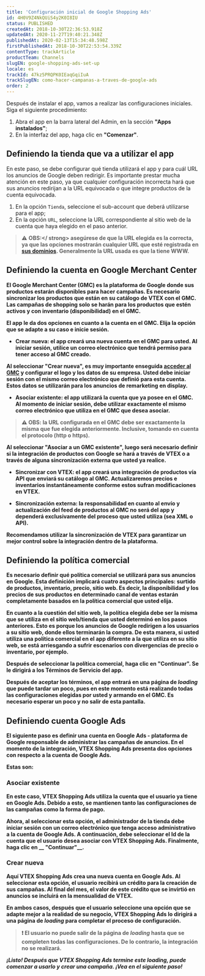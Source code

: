 ```yaml
---
title: 'Configuración inicial de Google Shopping Ads'
id: 4H0V9Z4NkQUiS4y2K0I8IU
status: PUBLISHED
createdAt: 2018-10-30T22:36:53.918Z
updatedAt: 2020-11-27T19:40:21.348Z
publishedAt: 2020-02-13T15:34:48.598Z
firstPublishedAt: 2018-10-30T22:53:54.339Z
contentType: trackArticle
productTeam: Channels
slugEN: google-shopping-ads-set-up
locale: es
trackId: 47kz5PRQPK0IEaqGqiIuA
trackSlugEN: como-hacer-campanas-a-traves-de-google-ads
order: 2
---
```


Después de instalar el app, vamos a realizar las configuraciones iniciales. Siga el siguiente procedimiento:

1. Abra el app en la barra lateral del Admin, en la sección __"Apps instalados"__;
2. En la interfaz del app, haga clic en __"Comenzar"__.

## Definiendo la tienda que va a utilizar el app

En este paso, se debe configurar qué tienda utilizará el app y para cuál URL los anuncios de Google deben redirigir. Es importante prestar mucha atención en este paso, ya que cualquier configuración incorrecta hará que sus anuncios redirijan a la URL equivocada o que integre productos de la cuenta equivocada.

1. En la opción `Tienda`, seleccione el sub-account que deberá utilizarse para el app;
2. En la opción `URL`, seleccione la URL correspondiente al sitio web de la cuenta que haya elegido en el paso anterior.

> ⚠️ **OBS:</ strong> asegúrese de que la URL elegida es la correcta, ya que las opciones mostrarán cualquier URL que esté registrada en [sus dominios](/es/tutorial/configurando-dominios-no-license-manager?locale=es). <strong>Generalmente la URL usada es que la tiene WWW**.

## Definiendo la cuenta en Google Merchant Center

El Google Merchant Center (GMC) es la plataforma de Google donde sus productos estarán disponibles para hacer campañas. Es necesario sincronizar los productos que están en su catálogo de VTEX con el GMC. Las campañas de shopping solo se harán para los productos que estén activos y con inventario (disponibilidad) en el GMC.

El app le da dos opciones en cuanto a la cuenta en el GMC. Elija la opción que se adapte a su caso e inicie sesión.

- __Crear nueva:__ el app creará una nueva cuenta en el GMC para usted. Al iniciar sesión, utilice un correo electrónico que tendrá permiso para tener acceso al GMC creado.

Al seleccionar __"Crear nueva"__, es muy importante enseguida [acceder al GMC](https://www.google.com/retail/solutions/merchant-center/) y configurar el logo y los datos de su empresa. Usted debe iniciar sesión con el mismo correo electrónico que definió para esta cuenta. Estos datos se utilizarán para los anuncios de remarketing en display.

- __Asociar existente:__ el app utilizará la cuenta que ya posee en el GMC. Al  momento de iniciar sesión, debe utilizar exactamente el mismo correo electrónico que utiliza en el GMC que desea asociar.

> ⚠️ **OBS:** la URL configurada en el GMC debe ser **exactamente la misma** que fue elegida anteriormente. Inclusive, tomando en cuenta el protocolo (http o https).

Al seleccionar __"Asociar a un GMC existente"__, luego será necesario definir si la integración de productos con Google se hará a través de VTEX o a través de alguna sincronización externa que usted ya realice.

- __Sincronizar con VTEX:__ el app creará una integración de productos vía API que enviará su catálogo al GMC. Actualizaremos precios e inventarios instantáneamente conforme estos sufran modificaciones en VTEX.

- __Sincronización externa:__ la responsabilidad en cuanto al envío y actualización del feed de productos al GMC no será del app y dependerá exclusivamente del proceso que usted utiliza (sea XML o API).

Recomendamos utilizar la sincronización de VTEX para garantizar un mejor control sobre la integración dentro de la plataforma.

## Definiendo la política comercial

Es necesario definir qué política comercial se utilizará para sus anuncios en Google. Esta definición implicará cuatro aspectos principales: surtido de productos, inventario, precio, sitio web. Es decir, la disponibilidad y los precios de sus productos en determinado canal de ventas estarán completamente basados en la política comercial que usted elija.

En cuanto a la cuestión del sitio web, la política elegida debe ser la misma que se utiliza en el sitio web/tienda que usted determinó en los pasos anteriores. Esto es porque los anuncios de Google redirigen a los usuarios a su sitio web, donde ellos terminarán la compra. De esta manera, si usted utiliza una política comercial en el app diferente a la que utiliza en su sitio web, se está arriesgando a sufrir escenarios con divergencias de precio o inventario, por ejemplo.

Después de seleccionar la política comercial, haga clic en __"Continuar"__. Se le dirigirá a los Términos de Servicio del app.

Después de aceptar los términos, el app entrará en una página de *loading* que puede tardar un poco, pues en este momento está realizando todas las configuraciones elegidas por usted y armando en el GMC. Es necesario esperar un poco y no salir de esta pantalla.

## Definiendo cuenta Google Ads

El siguiente paso es definir una cuenta en Google Ads - plataforma de Google responsable de administrar las campañas de anuncios. En el momento de la integración, VTEX Shopping Ads presenta dos opciones con respecto a la cuenta de Google Ads.

Estas son:

### Asociar existente

En este caso, VTEX Shopping Ads utiliza la cuenta que el usuario ya tiene en Google Ads. Debido a esto, se mantienen tanto las configuraciones de las campañas como la forma de pago.

Ahora, al seleccionar esta opción, el administrador de la tienda  debe iniciar sesión con un correo electrónico que tenga acceso administrativo a la cuenta de Google Ads. A continuación, debe seleccionar el Id de la cuenta que el usuario desea asociar con VTEX Shopping Ads. Finalmente, haga clic en __ "Continuar"__.

### Crear nueva

Aquí VTEX Shopping Ads crea una nueva cuenta en Google Ads. Al seleccionar esta opción, el usuario recibirá un crédito para la creación de sus campañas. Al final del mes, el valor de este crédito que se invirtió en anuncios se incluirá en la mensualidad de VTEX.

En ambos casos, después que el usuario seleccione una opción que se adapte mejor a la realidad de su negocio, VTEX Shopping Ads lo dirigirá a una página de *loading* para completar el proceso de configuración.

> ❗ El usuario no puede salir de la página de *loading* hasta que se completen todas las configuraciones. De lo contrario, la integración no se realizará.

*__¡Listo!__ Después que VTEX Shopping Ads termine este loading, puede comenzar a usarlo y crear una campaña. ¡Vea en el siguiente paso!*
